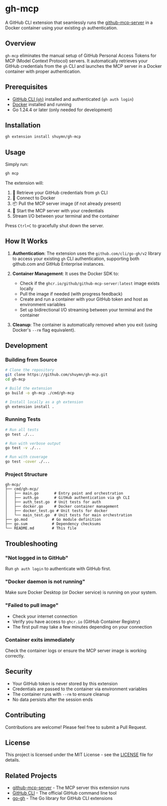 # gh-mcp

A GitHub CLI extension that seamlessly runs the [github-mcp-server](https://github.com/github/github-mcp-server) in a Docker container using your existing `gh` authentication.

## Overview

`gh-mcp` eliminates the manual setup of GitHub Personal Access Tokens for MCP (Model Context Protocol) servers. It automatically retrieves your GitHub credentials from the `gh` CLI and launches the MCP server in a Docker container with proper authentication.

## Prerequisites

- [GitHub CLI (`gh`)](https://cli.github.com/) installed and authenticated (`gh auth login`)
- [Docker](https://www.docker.com/) installed and running
- Go 1.24.4 or later (only needed for development)

## Installation

```bash
gh extension install shuymn/gh-mcp
```

## Usage

Simply run:

```bash
gh mcp
```

The extension will:
1. 🔐 Retrieve your GitHub credentials from `gh` CLI
2. 🐳 Connect to Docker
3. 📦 Pull the MCP server image (if not already present)
4. 🚀 Start the MCP server with your credentials
5. Stream I/O between your terminal and the container

Press `Ctrl+C` to gracefully shut down the server.

## How It Works

1. **Authentication**: The extension uses the `github.com/cli/go-gh/v2` library to access your existing `gh` CLI authentication, supporting both github.com and GitHub Enterprise instances.

2. **Container Management**: It uses the Docker SDK to:
   - Check if the `ghcr.io/github/github-mcp-server:latest` image exists locally
   - Pull the image if needed (with progress feedback)
   - Create and run a container with your GitHub token and host as environment variables
   - Set up bidirectional I/O streaming between your terminal and the container

3. **Cleanup**: The container is automatically removed when you exit (using Docker's `--rm` flag equivalent).

## Development

### Building from Source

```bash
# Clone the repository
git clone https://github.com/shuymn/gh-mcp.git
cd gh-mcp

# Build the extension
go build -o gh-mcp ./cmd/gh-mcp

# Install locally as a gh extension
gh extension install .
```

### Running Tests

```bash
# Run all tests
go test ./...

# Run with verbose output
go test -v ./...

# Run with coverage
go test -cover ./...
```

### Project Structure

```
gh-mcp/
├── cmd/gh-mcp/
│   ├── main.go       # Entry point and orchestration
│   ├── auth.go       # GitHub authentication via gh CLI
│   ├── auth_test.go  # Unit tests for auth
│   ├── docker.go     # Docker container management
│   ├── docker_test.go # Unit tests for docker
│   └── main_test.go  # Unit tests for main orchestration
├── go.mod           # Go module definition
├── go.sum           # Dependency checksums
└── README.md        # This file
```

## Troubleshooting

### "Not logged in to GitHub"
Run `gh auth login` to authenticate with GitHub first.

### "Docker daemon is not running"
Make sure Docker Desktop (or Docker service) is running on your system.

### "Failed to pull image"
- Check your internet connection
- Verify you have access to `ghcr.io` (GitHub Container Registry)
- The first pull may take a few minutes depending on your connection

### Container exits immediately
Check the container logs or ensure the MCP server image is working correctly.

## Security

- Your GitHub token is never stored by this extension
- Credentials are passed to the container via environment variables
- The container runs with `--rm` to ensure cleanup
- No data persists after the session ends

## Contributing

Contributions are welcome! Please feel free to submit a Pull Request.

## License

This project is licensed under the MIT License - see the [LICENSE](LICENSE) file for details.

## Related Projects

- [github-mcp-server](https://github.com/github/github-mcp-server) - The MCP server this extension runs
- [GitHub CLI](https://github.com/cli/cli) - The official GitHub command line tool
- [go-gh](https://github.com/cli/go-gh) - The Go library for GitHub CLI extensions